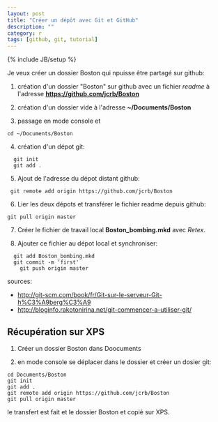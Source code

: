 ```yaml
---
layout: post
title: "Créer un dépôt avec Git et GitHub"
description: ""
category: r
tags: [github, git, tutorial]
---
```

{% include JB/setup %}

Je veux créer un dossier Boston qui npuisse être partagé sur github:
1. création d'un dossier "Boston" sur github avec un fichier *readme* à l'adresse **https://github.com/jcrb/Boston**

2. création d'un dossier vide à l'adresse **~/Documents/Boston**

3. passage en mode console et 
```{}
cd ~/Documents/Boston
```


4. création d'un dépot git:
```{}
  git init
  git add .
```

5. Ajout de l'adresse du dépot distant github:
```{}
 git remote add origin https://github.com/jcrb/Boston
```

6. Lier les deux dépots et transférer le fichier readme depuis github:
```{}
git pull origin master
```

7. Créer le fichier de travail local **Boston_bombing.mkd** avec *Retex*.

8. Ajouter ce fichier au dépot local et synchroniser:
```{}
  git add Boston_bombing.mkd
  git commit -m 'first'
	git push origin master
```

sources:

- http://git-scm.com/book/fr/Git-sur-le-serveur-Git-h%C3%A9berg%C3%A9  
- http://bloginfo.rakotonirina.net/git-commencer-a-utiliser-git/

Récupération sur XPS
--------------------

1. Créer un dossier Boston dans Doocuments

2. en mode console se déplacer dans le dossier et créer un dosier git:

```{}
cd Documents/Boston
git init
git add .
git remote add origin https://github.com/jcrb/Boston
git pull origin master
```

le transfert est fait et le dossier Boston et copié sur XPS.
